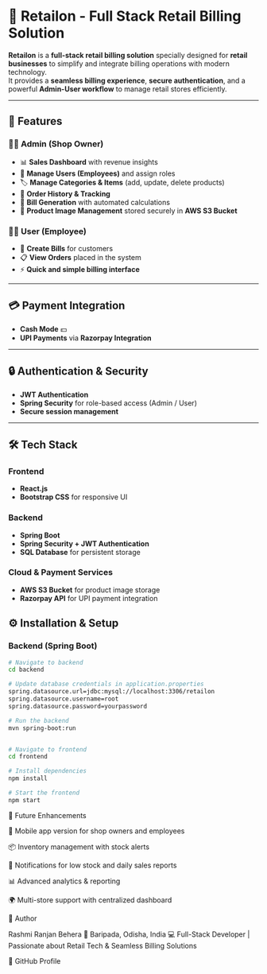 # 🛒 Retailon - Full Stack Retail Billing Solution  

**Retailon** is a **full-stack retail billing solution** specially designed for **retail businesses** to simplify and integrate billing operations with modern technology.  
It provides a **seamless billing experience**, **secure authentication**, and a powerful **Admin-User workflow** to manage retail stores efficiently.  

---

## 🚀 Features  

### 👨‍💼 Admin (Shop Owner)  
- 📊 **Sales Dashboard** with revenue insights  
- 👥 **Manage Users (Employees)** and assign roles  
- 🏷️ **Manage Categories & Items** (add, update, delete products)  
- 📑 **Order History & Tracking**  
- 🧾 **Bill Generation** with automated calculations  
- 📂 **Product Image Management** stored securely in **AWS S3 Bucket**  

### 👨‍🔧 User (Employee)  
- 🧾 **Create Bills** for customers  
- 📋 **View Orders** placed in the system  
- ⚡ **Quick and simple billing interface**  

---

## 💳 Payment Integration  
- **Cash Mode** 💵  
- **UPI Payments** via **Razorpay Integration**  

---

## 🔒 Authentication & Security  
- **JWT Authentication**  
- **Spring Security** for role-based access (Admin / User)  
- **Secure session management**  

---

## 🛠️ Tech Stack  

### Frontend  
- **React.js**  
- **Bootstrap CSS** for responsive UI  

### Backend  
- **Spring Boot**  
- **Spring Security + JWT Authentication**  
- **SQL Database** for persistent storage  

### Cloud & Payment Services  
- **AWS S3 Bucket** for product image storage  
- **Razorpay API** for UPI payment integration  


## ⚙️ Installation & Setup  

### Backend (Spring Boot)  
```bash
# Navigate to backend
cd backend

# Update database credentials in application.properties
spring.datasource.url=jdbc:mysql://localhost:3306/retailon
spring.datasource.username=root
spring.datasource.password=yourpassword

# Run the backend
mvn spring-boot:run


# Navigate to frontend
cd frontend

# Install dependencies
npm install

# Start the frontend
npm start

```
🔮 Future Enhancements

📱 Mobile app version for shop owners and employees

📦 Inventory management with stock alerts

📢 Notifications for low stock and daily sales reports

📊 Advanced analytics & reporting

🌍 Multi-store support with centralized dashboard

👤 Author

Rashmi Ranjan Behera
📍 Baripada, Odisha, India
💻 Full-Stack Developer | Passionate about Retail Tech & Seamless Billing Solutions

🔗 GitHub Profile
